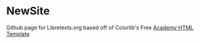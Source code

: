 # NewSite

Github page for Libretexts.org based off of Colorlib's Free [Academy HTML Template](https://colorlib.com/wp/template/academy/)
